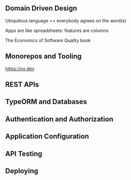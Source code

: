 
## Domain Driven Design

Ubiquitous language == everybody agrees on the word(s)

Apps are like spreadsheets: features are columns

The Economics of Software Quality book

## Monorepos and Tooling

<https://nx.dev>


## REST APIs


## TypeORM and Databases


## Authentication and Authorization


## Application Configuration


## API Testing


## Deploying



